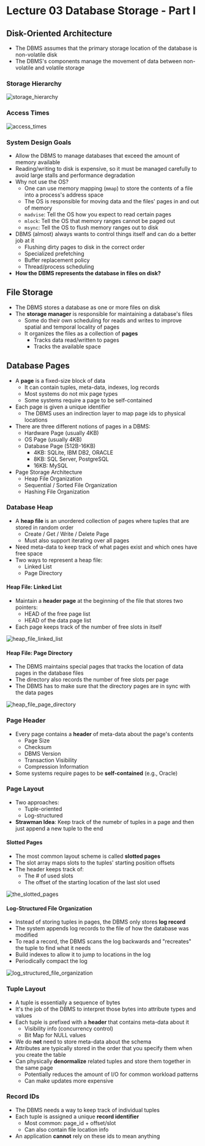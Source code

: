 # Lecture 03 Database Storage - Part I

## Disk-Oriented Architecture

* The DBMS assumes that the primary storage location of the database is non-volatile disk
* The DBMS's components manage the movement of data between non-volatile and volatile storage

### Storage Hierarchy

![storage_hierarchy](images/lecture03-storage1/storage_hierarchy.png)

### Access Times

![access_times](images/lecture03-storage1/access_times.png)

### System Design Goals

* Allow the DBMS to manage databases that exceed the amount of memory available
* Reading/writing to disk is expensive, so it must be managed carefully to avoid large stalls and performance degradation
* Why not use the OS?
  * One can use memory mapping (`mmap`) to store the contents of a file into a process's address space
  * The OS is responsible for moving data and the files' pages in and out of memory
  * `madvise`: Tell the OS how you expect to read certain pages
  * `mlock`: Tell the OS that memory ranges cannot be paged out
  * `msync`: Tell the OS to flush memory ranges out to disk
* DBMS (almost) always wants to control things itself and can do a better job at it
  * Flushing dirty pages to disk in the correct order
  * Specialized prefetching
  * Buffer replacement policy
  * Thread/process scheduling
* **How the DBMS represents the database in files on disk?**

## File Storage

* The DBMS stores a database as one or more files on disk
* The **storage manager** is responsible for maintaining a database's files
  * Some do their own scheduling for reads and writes to improve spatial and temporal locality of pages
  * It organizes the files as a collection of **pages**
    * Tracks data read/written to pages
    * Tracks the available space

## Database Pages

* A **page** is a fixed-size block of data
  * It can contain tuples, meta-data, indexes, log records
  * Most systems do not mix page types
  * Some systems require a page to be self-contained
* Each page is given a unique identifier
  * The DBMS uses an indirection layer to map page ids to physical locations
* There are three different notions of pages in a DBMS:
  * Hardware Page (usually 4KB)
  * OS Page (usually 4KB)
  * Database Page (512B-16KB)
    * 4KB: SQLite, IBM DB2, ORACLE
    * 8KB: SQL Server, PostgreSQL
    * 16KB: MySQL
* Page Storage Architecture
  * Heap File Organization
  * Sequential / Sorted File Organization
  * Hashing File Organization

### Database Heap

* A **heap file** is an unordered collection of pages where tuples that are stored in random order
  * Create / Get / Write / Delete Page
  * Must also support iterating over all pages
* Need meta-data to keep track of what pages exist and which ones have free space
* Two ways to represent a heap file:
  * Linked List
  * Page Directory

#### Heap File: Linked List

* Maintain a **header page** at the beginning of the file that stores two pointers:
  * HEAD of the free page list
  * HEAD of the data page list
* Each page keeps track of the number of free slots in itself

![heap_file_linked_list](images/lecture03-storage1/heap_file_linked_list.png)

#### Heap File: Page Directory

* The DBMS maintains special pages that tracks the location of data pages in the database files
* The directory also records the number of free slots per page
* The DBMS has to make sure that the directory pages are in sync with the data pages

![heap_file_page_directory](images/lecture03-storage1/heap_file_page_directory.png)

### Page Header

* Every page contains a **header** of meta-data about the page's contents
  * Page Size
  * Checksum
  * DBMS Version
  * Transaction Visibility
  * Compression Information
* Some systems require pages to be **self-contained** (e.g., Oracle)

### Page Layout

* Two approaches:
  * Tuple-oriented
  * Log-structured
* **Strawman Idea**: Keep track of the numebr of tuples in a page and then just append a new tuple to the end

#### Slotted Pages

* The most common layout scheme is called **slotted pages**
* The slot array maps slots to the tuples' starting position offsets
* The header keeps track of:
  * The # of used slots
  * The offset of the starting location of the last slot used

![the_slotted_pages](images/lecture03-storage1/the_slotted_pages.png)

#### Log-Structured File Organization

* Instead of storing tuples in pages, the DBMS only stores **log record**
* The system appends log records to the file of how the database was modified
* To read a record, the DBMS scans the log backwards and "recreates" the tuple to find what it needs
* Build indexes to allow it to jump to locations in the log
* Periodically compact the log

![log_structured_file_organization](images/lecture03-storage1/log_structured_file_organization.png)

### Tuple Layout

* A tuple is essentially a sequence of bytes
* It's the job of the DBMS to interpret those bytes into attribute types and values
* Each tuple is prefixed with a **header** that contains meta-data about it
  * Visibility info (concurrency control)
  * Bit Map for NULL values
* We do **not** need to store meta-data about the schema
* Attributes are typically stored in the order that you specify them when you create the table
* Can physically **denormalize** related tuples and store them together in the same page
  * Potentially reduces the amount of I/O for common workload patterns
  * Can make updates more expensive

### Record IDs

* The DBMS needs a way to keep track of individual tuples
* Each tuple is assigned a unique **record identifier**
  * Most common: page_id + offset/slot
  * Can also contain file location info
* An application **cannot** rely on these ids to mean anything
